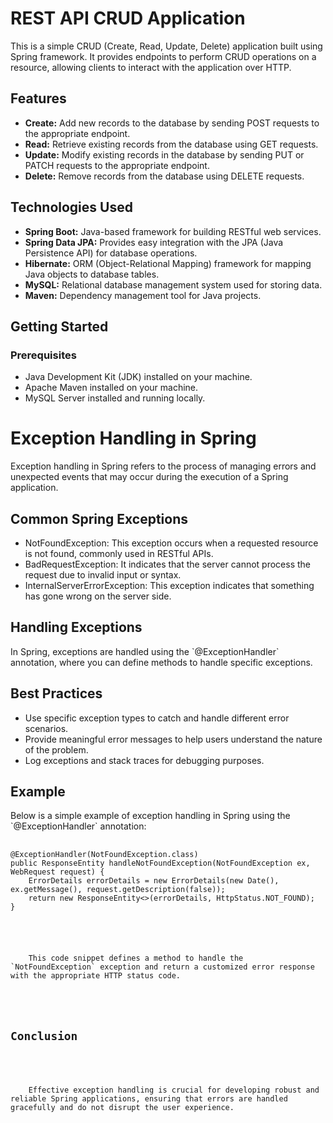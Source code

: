 <!DOCTYPE html>
<html lang="en">
<head>
  <meta charset="UTF-8">
  <meta name="viewport" content="width=device-width, initial-scale=1.0">
  
</head>
<body>

  <h1>REST API CRUD Application</h1>

  <p>This is a simple CRUD (Create, Read, Update, Delete) application built using Spring framework. It provides endpoints to perform CRUD operations on a resource, allowing clients to interact with the application over HTTP.</p>

  <h2>Features</h2>

  <ul>
    <li><strong>Create:</strong> Add new records to the database by sending POST requests to the appropriate endpoint.</li>
    <li><strong>Read:</strong> Retrieve existing records from the database using GET requests.</li>
    <li><strong>Update:</strong> Modify existing records in the database by sending PUT or PATCH requests to the appropriate endpoint.</li>
    <li><strong>Delete:</strong> Remove records from the database using DELETE requests.</li>
  </ul>

  <h2>Technologies Used</h2>

  <ul>
    <li><strong>Spring Boot:</strong> Java-based framework for building RESTful web services.</li>
    <li><strong>Spring Data JPA:</strong> Provides easy integration with the JPA (Java Persistence API) for database operations.</li>
    <li><strong>Hibernate:</strong> ORM (Object-Relational Mapping) framework for mapping Java objects to database tables.</li>
    <li><strong>MySQL:</strong> Relational database management system used for storing data.</li>
    <li><strong>Maven:</strong> Dependency management tool for Java projects.</li>
  </ul>

  <h2>Getting Started</h2>

  <h3>Prerequisites</h3>

  <ul>
    <li>Java Development Kit (JDK) installed on your machine.</li>
    <li>Apache Maven installed on your machine.</li>
    <li>MySQL Server installed and running locally.</li>
  </ul>

  <h1>Exception Handling in Spring</h1>
  <p>
    Exception handling in Spring refers to the process of managing errors and unexpected events that may occur during the execution of a Spring application.
  </p>
  <h2>Common Spring Exceptions</h2>
  <ul>
    <li>NotFoundException: This exception occurs when a requested resource is not found, commonly used in RESTful APIs.</li>
    <li>BadRequestException: It indicates that the server cannot process the request due to invalid input or syntax.</li>
    <li>InternalServerErrorException: This exception indicates that something has gone wrong on the server side.</li>
  </ul>
  <h2>Handling Exceptions</h2>
  <p>
    In Spring, exceptions are handled using the `@ExceptionHandler` annotation, where you can define methods to handle specific exceptions.
  </p>
  <h2>Best Practices</h2>
  <ul>
    <li>Use specific exception types to catch and handle different error scenarios.</li>
    <li>Provide meaningful error messages to help users understand the nature of the problem.</li>
    <li>Log exceptions and stack traces for debugging purposes.</li>
  </ul>
  <h2>Example</h2>
  <p>
    Below is a simple example of exception handling in Spring using the `@ExceptionHandler` annotation:
  </p>
  <pre>
    <code>
@ExceptionHandler(NotFoundException.class)
public ResponseEntity<Object> handleNotFoundException(NotFoundException ex, WebRequest request) {
    ErrorDetails errorDetails = new ErrorDetails(new Date(), ex.getMessage(), request.getDescription(false));
    return new ResponseEntity<>(errorDetails, HttpStatus.NOT_FOUND);
}
    </code>
  </pre>
  <p>
    This code snippet defines a method to handle the `NotFoundException` exception and return a customized error response with the appropriate HTTP status code.
  </p>
  <h2>Conclusion</h2>
  <p>
    Effective exception handling is crucial for developing robust and reliable Spring applications, ensuring that errors are handled gracefully and do not disrupt the user experience.
  </p>

</body>
</html>
